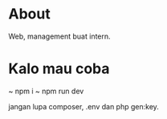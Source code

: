 # About

Web, management buat intern.

# Kalo mau coba

~ npm i
~ npm run dev

jangan lupa composer, .env dan php gen:key.
